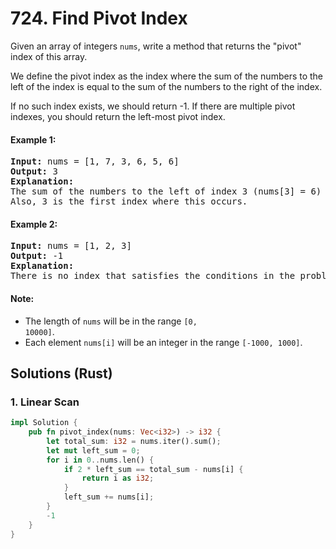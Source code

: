 # 724. Find Pivot Index
Given an array of integers <code>nums</code>, write a method that returns the "pivot" index of this array.

We define the pivot index as the index where the sum of the numbers to the left of the index is equal to the sum of the numbers to the right of the index.

If no such index exists, we should return -1. If there are multiple pivot indexes, you should return the left-most pivot index.

#### Example 1:
<pre>
<strong>Input:</strong> nums = [1, 7, 3, 6, 5, 6]
<strong>Output:</strong> 3
<strong>Explanation:</strong>
The sum of the numbers to the left of index 3 (nums[3] = 6) is equal to the sum of numbers to the right of index 3.
Also, 3 is the first index where this occurs.
</pre>

#### Example 2:
<pre>
<strong>Input:</strong> nums = [1, 2, 3]
<strong>Output:</strong> -1
<strong>Explanation:</strong>
There is no index that satisfies the conditions in the problem statement.
</pre>

#### Note:
* The length of <code>nums</code> will be in the range <code>[0, 10000]</code>.
* Each element <code>nums[i]</code> will be an integer in the range <code>[-1000, 1000]</code>.

## Solutions (Rust)

### 1. Linear Scan
```Rust
impl Solution {
    pub fn pivot_index(nums: Vec<i32>) -> i32 {
        let total_sum: i32 = nums.iter().sum();
        let mut left_sum = 0;
        for i in 0..nums.len() {
            if 2 * left_sum == total_sum - nums[i] {
                return i as i32;
            }
            left_sum += nums[i];
        }
        -1
    }
}
```
